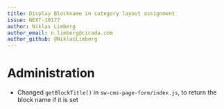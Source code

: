 ```yaml
---
title: Display Blockname in category layout assignment
issue: NEXT-10177
author: Niklas Limberg
author_email: n.limberg@cicada.com
author_github: @NiklasLimberg
---
```

# Administration
* Changed `getBlockTitle()` in `sw-cms-page-form/index.js`, to return the block name if it is set
